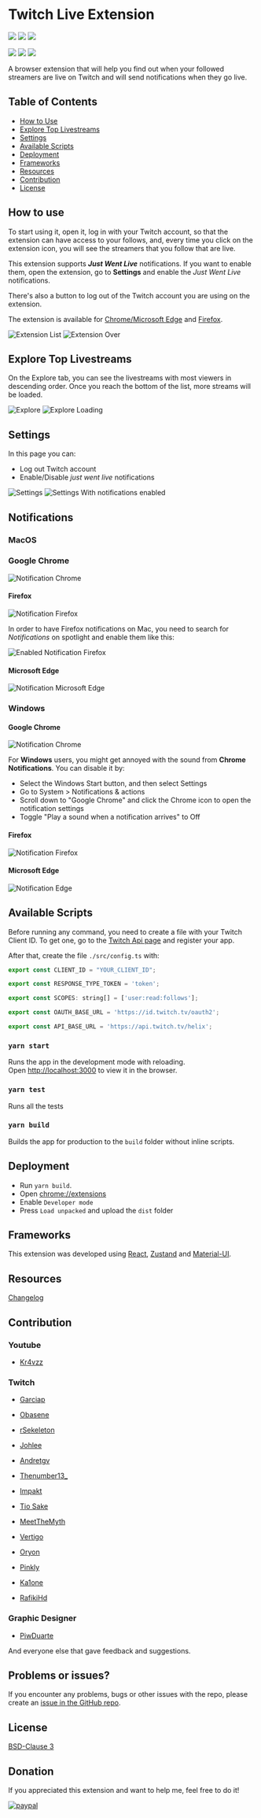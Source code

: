 # Twitch Live Extension
[![](https://img.shields.io/chrome-web-store/v/nlnfdlcbnpafokhpjfffmoobbejpedgj)](https://chrome.google.com/webstore/detail/twitch-live-extension/nlnfdlcbnpafokhpjfffmoobbejpedgj)
[![](https://img.shields.io/chrome-web-store/users/nlnfdlcbnpafokhpjfffmoobbejpedgj)](https://chrome.google.com/webstore/detail/twitch-live-extension/nlnfdlcbnpafokhpjfffmoobbejpedgj)
[![](https://img.shields.io/chrome-web-store/stars/nlnfdlcbnpafokhpjfffmoobbejpedgj)](https://chrome.google.com/webstore/detail/twitch-live-extension/nlnfdlcbnpafokhpjfffmoobbejpedgj)


[![](https://img.shields.io/amo/v/twitch-live-extension.svg)](https://addons.mozilla.org/en-US/firefox/addon/twitch-live-extension/)
[![](https://img.shields.io/amo/users/twitch-live-extension.svg)](https://addons.mozilla.org/en-US/firefox/addon/twitch-live-extension/)
[![](https://img.shields.io/amo/rating/twitch-live-extension.svg)](https://addons.mozilla.org/en-US/firefox/addon/twitch-live-extension/)

A browser extension that will help you find out when your followed streamers are live on Twitch
and will send notifications when they go live.
## Table of Contents

* [How to Use ](#how-to-use)
* [Explore Top Livestreams](#explore-top-livestreams)
* [Settings](#settings)
* [Available Scripts](#available-scripts)
* [Deployment](#deployment)
* [Frameworks](#frameworks)
* [Resources](#resources)
* [Contribution](#contribution)
* [License](#license)

## How to use
To start using it, open it, log in with your Twitch account, so that the extension can have access to your follows, and, every time you click on the extension icon,
you will see the streamers that you follow that are live.

This extension supports _**Just Went Live**_ notifications. If you want to enable them, open the extension, go to **Settings** and enable the _Just Went Live_ notifications.

There's also a button to log out of the Twitch account you are using on the extension.

The extension is available for [Chrome/Microsoft Edge](https://chrome.google.com/webstore/detail/twitch-live-extension/nlnfdlcbnpafokhpjfffmoobbejpedgj?hl=pt-PT&authuser=0) and [Firefox](https://addons.mozilla.org/en-US/firefox/addon/twitch-live-extension/).


![Extension List](./assets/extension_no_hover_icon_changelog.png "Extension")
![Extension Over](./assets/extension_hover_icon_changelog.png "Extension Over")

## Explore Top Livestreams

On the Explore tab, you can see the livestreams with most viewers in descending order. Once you reach the bottom of the list, more streams will be loaded.

![Explore](./assets/explore_changelog.png "Explore")
![Explore Loading](./assets/explore_loading_changelog.png "Explore Loading")


## Settings

In this page you can:
- Log out Twitch account
- Enable/Disable _just went live_ notifications

![Settings](./assets/settings_disabled_icon_changelog.png "Settings menu")
![Settings With notifications enabled](./assets/settings_enabled_icon_changelog.png "Settings With notifications enabled")

## Notifications
### **MacOS**

### Google Chrome
![Notification Chrome](./assets/notification_mac_rsz.png "Notification Chrome")

#### Firefox

![Notification Firefox](./assets/notification_mac_firefox_rsz.png "Notification Firefox")

In order to have Firefox notifications on Mac, you need to search for _Notifications_ on spotlight
and enable them like this:

![Enabled Notification Firefox](./assets/enabled_firefox_macos_notifications.png "Enabled Notification Firefox")

#### Microsoft Edge

![Notification Microsoft Edge](./assets/notification_mac_edge_rsz.png "Notification Microsoft Edge")


### **Windows**

#### Google Chrome

![Notification Chrome](./assets/notification_windows_garciap_rsz.png "Notification Chrome")

For **Windows** users, you might get annoyed with the sound from **Chrome Notifications**. You can disable it by:

- Select the Windows Start  button, and then select Settings
- Go to System > Notifications & actions
- Scroll down to "Google Chrome" and click the Chrome icon to open the notification settings
- Toggle "Play a sound when a notification arrives" to Off

#### Firefox

![Notification Firefox](./assets/notification_windows_firefox_rsz.png "Notification Firefox")

#### Microsoft Edge

![Notification Edge](./assets/notification_windows_edge_rsz.png "Notification Edge")

## Available Scripts

Before running any command, you need to create a file with your Twitch Client ID.
To get one, go to the [Twitch Api page](https://dev.twitch.tv/docs/authentication#registration) and register your app.

After that, create the file `./src/config.ts` with: <br>

```javascript
export const CLIENT_ID = "YOUR_CLIENT_ID";

export const RESPONSE_TYPE_TOKEN = 'token';

export const SCOPES: string[] = ['user:read:follows'];

export const OAUTH_BASE_URL = 'https://id.twitch.tv/oauth2';

export const API_BASE_URL = 'https://api.twitch.tv/helix';
```

### `yarn start`

Runs the app in the development mode with reloading.<br />
Open [http://localhost:3000](http://localhost:3000) to view it in the browser.

### `yarn test`

Runs all the tests

### `yarn build`

Builds the app for production to the `build` folder without inline scripts.<br />

## Deployment

- Run `yarn build`.
- Open [chrome://extensions](chrome://extensions)
- Enable `Developer mode`
- Press `Load unpacked` and upload the `dist` folder

## Frameworks

This extension was developed using [React](https://reactjs.org/), [Zustand](https://github.com/pmndrs/zustand) and [Material-UI](https://material-ui.com/).

## Resources
[Changelog](https://github.com/PedroS11/twitch-live-extension/blob/master/CHANGELOG.md)

## Contribution

### Youtube
- [Kr4vzz](https://youtube.com/kr4vzz)

### Twitch
- [Garciap](https://twitch.tv/Garciap)

- [Obasene](https://www.twitch.tv/obasene)

- [rSekeleton](https://twitch.tv/Rsekeleton)

- [Johlee](https://twitch.tv/Johlee)

- [Andretgv](https://twitch.tv/Andretgv)

- [Thenumber13_](https://twitch.tv/Thenumber13_)

- [Impakt](https://twitch.tv/Impakt)

- [Tio Sake](https://twitch.tv/Tio_sake)

- [MeetTheMyth](https://twitch.tv/MeetTheMyth)

- [Vertigo](https://twitch.tv/Vertigob)

- [Oryon](https://twitch.tv/Oryonp)

- [Pinkly](https://twitch.tv/Pinklytv)

- [Ka1one](https://twitch.tv/Ka1one)

- [RafikiHd](https://twitch.tv/RafikiHD)

### Graphic Designer
- [PiwDuarte](https://twitter.com/piwduarte)

And everyone else that gave feedback and suggestions.

## Problems or issues?

If you encounter any problems, bugs or other issues with the repo, please create an [issue in the GitHub repo](https://github.com/PedroS11/twitch-live-extension/issues).

## License

[BSD-Clause 3](https://github.com/PedroS11/twitch-live-extension/blob/master/LICENSE.md)

## Donation

If you appreciated this extension and want to help me, feel free to do it!

[![paypal](https://www.paypalobjects.com/en_US/i/btn/btn_donateCC_LG.gif)](https://www.paypal.com/donate/?hosted_button_id=2EUE3TRXGC4KQ)
